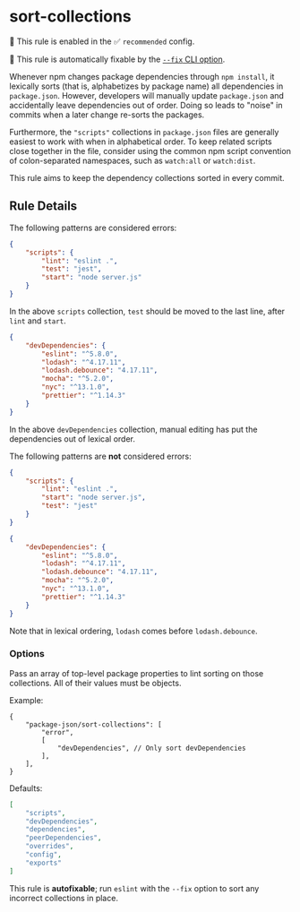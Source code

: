 # sort-collections

💼 This rule is enabled in the ✅ `recommended` config.

🔧 This rule is automatically fixable by the [`--fix` CLI option](https://eslint.org/docs/latest/user-guide/command-line-interface#--fix).

<!-- end auto-generated rule header -->

Whenever npm changes package dependencies through `npm install`, it lexically sorts (that is, alphabetizes by package name) all dependencies in `package.json`.
However, developers will manually update `package.json` and accidentally leave dependencies out of order.
Doing so leads to "noise" in commits when a later change re-sorts the packages.

Furthermore, the `"scripts"` collections in `package.json` files are generally easiest to work with when in alphabetical order.
To keep related scripts close together in the file, consider using the common npm script convention of colon-separated namespaces, such as `watch:all` or `watch:dist`.

This rule aims to keep the dependency collections sorted in every commit.

## Rule Details

The following patterns are considered errors:

<!-- eslint-disable jsonc/sort-keys -->

```json
{
	"scripts": {
		"lint": "eslint .",
		"test": "jest",
		"start": "node server.js"
	}
}
```

<!-- eslint-enable jsonc/sort-keys -->

In the above `scripts` collection, `test` should be moved to the last line, after `lint` and `start`.

```json
{
	"devDependencies": {
		"eslint": "^5.8.0",
		"lodash": "^4.17.11",
		"lodash.debounce": "4.17.11",
		"mocha": "^5.2.0",
		"nyc": "^13.1.0",
		"prettier": "^1.14.3"
	}
}
```

In the above `devDependencies` collection, manual editing has put the dependencies out of lexical order.

The following patterns are **not** considered errors:

```json
{
	"scripts": {
		"lint": "eslint .",
		"start": "node server.js",
		"test": "jest"
	}
}
```

```json
{
	"devDependencies": {
		"eslint": "^5.8.0",
		"lodash": "^4.17.11",
		"lodash.debounce": "4.17.11",
		"mocha": "^5.2.0",
		"nyc": "^13.1.0",
		"prettier": "^1.14.3"
	}
}
```

Note that in lexical ordering, `lodash` comes before `lodash.debounce`.

### Options

Pass an array of top-level package properties to lint sorting on those collections. All of their values must be objects.

Example:

```jsonc
{
	"package-json/sort-collections": [
		"error",
		[
			"devDependencies", // Only sort devDependencies
		],
	],
}
```

Defaults:

```json
[
	"scripts",
	"devDependencies",
	"dependencies",
	"peerDependencies",
    "overrides",
	"config",
	"exports"
]
```

This rule is **autofixable**; run `eslint` with the `--fix` option to sort any incorrect collections in place.
